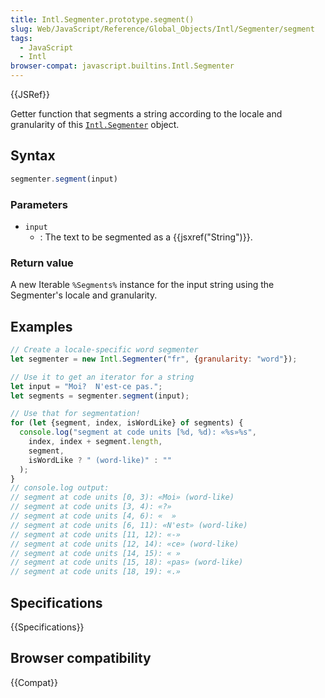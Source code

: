 ```yaml
---
title: Intl.Segmenter.prototype.segment()
slug: Web/JavaScript/Reference/Global_Objects/Intl/Segmenter/segment
tags:
  - JavaScript
  - Intl
browser-compat: javascript.builtins.Intl.Segmenter
---
```

{{JSRef}}

Getter function that segments a string according to the locale and granularity of this [`Intl.Segmenter`](/en-US/docs/Web/JavaScript/Reference/Global_Objects/Intl/Segmenter) object.


## Syntax

```js
segmenter.segment(input)
```

### Parameters

- `input`
  - : The text to be segmented as a {{jsxref("String")}}.

### Return value

A new Iterable `%Segments%` instance for the input string using the Segmenter's locale and granularity.

## Examples

```js
// Create a locale-specific word segmenter
let segmenter = new Intl.Segmenter("fr", {granularity: "word"});

// Use it to get an iterator for a string
let input = "Moi?  N'est-ce pas.";
let segments = segmenter.segment(input);

// Use that for segmentation!
for (let {segment, index, isWordLike} of segments) {
  console.log("segment at code units [%d, %d): «%s»%s",
    index, index + segment.length,
    segment,
    isWordLike ? " (word-like)" : ""
  );
}
// console.log output:
// segment at code units [0, 3): «Moi» (word-like)
// segment at code units [3, 4): «?»
// segment at code units [4, 6): «  »
// segment at code units [6, 11): «N'est» (word-like)
// segment at code units [11, 12): «-»
// segment at code units [12, 14): «ce» (word-like)
// segment at code units [14, 15): « »
// segment at code units [15, 18): «pas» (word-like)
// segment at code units [18, 19): «.»
```

## Specifications

{{Specifications}}

## Browser compatibility

{{Compat}}
